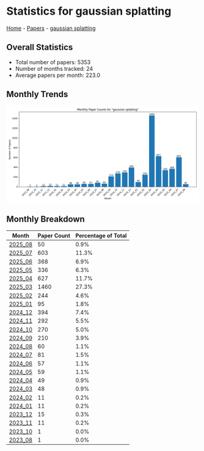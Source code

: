 # Statistics for gaussian splatting

[Home](https://arxcompass.github.io) - [Papers](https://arxcompass.github.io/papers) - [gaussian splatting](https://arxcompass.github.io/papers/gaussian_splatting)

## Overall Statistics

- Total number of papers: 5353
- Number of months tracked: 24
- Average papers per month: 223.0

## Monthly Trends

![Monthly Paper Counts](monthly_stats.png)

## Monthly Breakdown

| Month | Paper Count | Percentage of Total |
| --- | --- | --- |
| [2025_08](./2025_08/papers_1.md) | 50 | 0.9% |
| [2025_07](./2025_07/papers_1.md) | 603 | 11.3% |
| [2025_06](./2025_06/papers_1.md) | 368 | 6.9% |
| [2025_05](./2025_05/papers_1.md) | 336 | 6.3% |
| [2025_04](./2025_04/papers_1.md) | 627 | 11.7% |
| [2025_03](./2025_03/papers_1.md) | 1460 | 27.3% |
| [2025_02](./2025_02/papers_1.md) | 244 | 4.6% |
| [2025_01](./2025_01/papers_1.md) | 95 | 1.8% |
| [2024_12](./2024_12/papers_1.md) | 394 | 7.4% |
| [2024_11](./2024_11/papers_1.md) | 292 | 5.5% |
| [2024_10](./2024_10/papers_1.md) | 270 | 5.0% |
| [2024_09](./2024_09/papers_1.md) | 210 | 3.9% |
| [2024_08](./2024_08/papers_1.md) | 60 | 1.1% |
| [2024_07](./2024_07/papers_1.md) | 81 | 1.5% |
| [2024_06](./2024_06/papers_1.md) | 57 | 1.1% |
| [2024_05](./2024_05/papers_1.md) | 59 | 1.1% |
| [2024_04](./2024_04/papers_1.md) | 49 | 0.9% |
| [2024_03](./2024_03/papers_1.md) | 48 | 0.9% |
| [2024_02](./2024_02/papers_1.md) | 11 | 0.2% |
| [2024_01](./2024_01/papers_1.md) | 11 | 0.2% |
| [2023_12](./2023_12/papers_1.md) | 15 | 0.3% |
| [2023_11](./2023_11/papers_1.md) | 11 | 0.2% |
| [2023_10](./2023_10/papers_1.md) | 1 | 0.0% |
| [2023_08](./2023_08/papers_1.md) | 1 | 0.0% |
